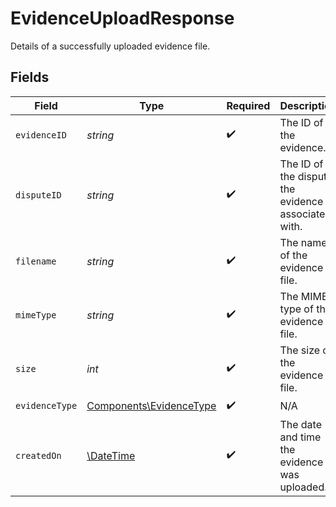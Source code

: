 # EvidenceUploadResponse

Details of a successfully uploaded evidence file.


## Fields

| Field                                                              | Type                                                               | Required                                                           | Description                                                        |
| ------------------------------------------------------------------ | ------------------------------------------------------------------ | ------------------------------------------------------------------ | ------------------------------------------------------------------ |
| `evidenceID`                                                       | *string*                                                           | :heavy_check_mark:                                                 | The ID of the evidence.                                            |
| `disputeID`                                                        | *string*                                                           | :heavy_check_mark:                                                 | The ID of the dispute the evidence is associated with.             |
| `filename`                                                         | *string*                                                           | :heavy_check_mark:                                                 | The name of the evidence file.                                     |
| `mimeType`                                                         | *string*                                                           | :heavy_check_mark:                                                 | The MIME type of the evidence file.                                |
| `size`                                                             | *int*                                                              | :heavy_check_mark:                                                 | The size of the evidence file.                                     |
| `evidenceType`                                                     | [Components\EvidenceType](../../Models/Components/EvidenceType.md) | :heavy_check_mark:                                                 | N/A                                                                |
| `createdOn`                                                        | [\DateTime](https://www.php.net/manual/en/class.datetime.php)      | :heavy_check_mark:                                                 | The date and time the evidence was uploaded.                       |
